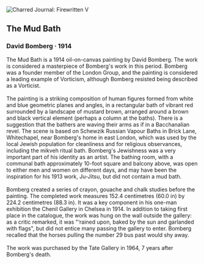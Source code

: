 <div class="artwork-of-the-day">
  <div class="container">
    <div class="img-wrapper">
      <img
        src="https://uploads1.wikiart.org/images/david-bomberg/the-mud-bath-1914.jpg"
        alt="Charred Journal: Firewritten V" />
    </div>
    <div class="artwork-detail">
      <div class="artwork-origin"> 
        <h2 class="artwork-name">The Mud Bath</h2>
        <h3 class="artist">
          David Bomberg
                    ·  1914
        </h3>
      </div>
      <p class="description">
        <span class="artwork-description-text ng-binding" ng-bind-html="viewModel.ArtworkOfTheDay.Description | unsafe">The Mud Bath is a 1914 oil-on-canvas painting by David Bomberg. The work is considered a masterpiece of Bomberg's work in this period. Bomberg was a founder member of the London Group, and the painting is considered a leading example of Vorticism, although Bomberg resisted being described as a Vorticist.
<br>
<br>The painting is a striking composition of human figures formed from white and blue geometric planes and angles, in a rectangular bath of vibrant red surrounded by a landscape of mustard brown, arranged around a brown and black vertical element (perhaps a column at the baths). There is a suggestion that the bathers are waving their arms as if in a Bacchanalian revel. The scene is based on Schewzik Russian Vapour Baths in Brick Lane, Whitechapel, near Bomberg's home in east London, which was used by the local Jewish population for cleanliness and for religious observances, including the mikveh ritual bath. Bomberg's Jewishness was a very important part of his identity as an artist. The bathing room, with a communal bath approximately 10-foot square and balcony above, was open to either men and women on different days, and may have been the inspiration for his 1913 work, Ju-Jitsu, but did not contain a mud bath.
<br>
<br>Bomberg created a series of crayon, gouache and chalk studies before the painting. The completed work measures 152.4 centimetres (60.0 in) by 224.2 centimetres (88.3 in). It was a key component in his one-man exhibition the Chenil Gallery in Chelsea in 1914. In addition to taking first place in the catalogue, the work was hung on the wall outside the gallery: as a critic remarked, it was "‘rained upon, baked by the sun and garlanded with flags", but did not entice many passing the gallery to enter. Bomberg recalled that the horses pulling the number 29 bus past would shy away.
<br>
<br>The work was purchased by the Tate Gallery in 1964, 7 years after Bomberg's death.</span>
                        <div class="text-shadow-container" ng-show="showShadow" style=""></div>
      </p>
    </div>
  </div>

</div>
